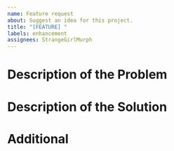 ```yaml
---
name: Feature request
about: Suggest an idea for this project.
title: "[FEATURE] "
labels: enhancement
assignees: StrangeGirlMurph
---
```


# Description of the Problem

<!-- A clear and concise description of what the problem is. For example: "It's annoying when [...]" -->

# Description of the Solution

<!-- A clear and concise description of your solution and what you want to happen. -->

# Additional

<!-- # Considered Alternatives  -->
<!-- A list of any alternative solutions or features you've considered. What makes your solution to the problem the best?  -->

<!-- # Additional context -->
<!-- Add any other context or screenshots about the feature request here. -->
